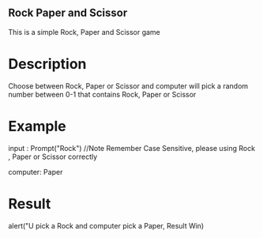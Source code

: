 ## Rock Paper and Scissor

This is a simple Rock, Paper and Scissor game 

# Description
Choose between Rock, Paper or Scissor and computer will pick a random number between 0-1 that contains Rock, Paper or Scissor

# Example
input : Prompt("Rock")
//Note Remember Case Sensitive, please using Rock , Paper or Scissor correctly

computer: Paper

# Result
alert("U pick a Rock and computer pick a Paper, Result Win)


